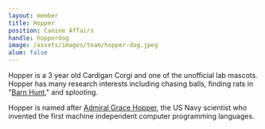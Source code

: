 ```yaml
---
layout: member
title: Hopper
position: Canine Affairs
handle: hopperdog
image: /assets/images/team/hopper-dog.jpeg
alum: false
---
```


Hopper is a 3 year old Cardigan Corgi and one of the unofficial lab mascots. Hopper has many research interests including chasing balls, finding rats in "[Barn Hunt](barnhunt.com/index.html)," and splooting.

Hopper is named after [Admiral Grace Hopper](https://en.wikipedia.org/wiki/Grace_Hopper), the US Navy scientist who invented the first machine independent computer programming languages. 